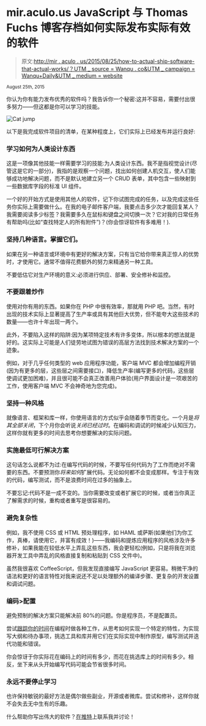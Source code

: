 # mir.aculo.us JavaScript 与 Thomas Fuchs 博客存档如何实际发布实际有效的软件

> 原文:[http://mir . aculo . us/2015/08/25/how-to-actual-ship-software-that-actual-works/？UTM _ source = Wanqu . co&UTM _ campaign = Wanqu+Daily&UTM _ medium = website](http://mir.aculo.us/2015/08/25/how-to-actually-ship-software-that-actually-works/?utm_source=wanqu.co&utm_campaign=Wanqu+Daily&utm_medium=website)

<small class="date">August 25th, 2015</small>

你认为你有能力发布优秀的软件吗？我告诉你一个秘密:这并不容易，需要付出很多努力——但这都是你可以学习的技能。

![Cat jump](../Images/24e319ef63e25e2e272c9ad24ca4c227.png)

以下是我完成软件项目的清单，在某种程度上，它们实际上已经发布并运行良好:

### 学习如何为人类设计东西

这是一项像其他技能一样需要学习的技能:为人类设计东西。我不是指视觉设计(尽管这是它的一部分)，我指的是观察一个问题，找出如何创建人机交互，使人们能够成功地解决问题，而不是默认地建立另一个 CRUD 表单，其中包含一些映射到一些数据库字段的标准 UI 组件。

一个好的开始方式是使用其他人的软件，记下你试图完成的任务，以及完成这些任务你实际上需要做什么。在我的电子邮件客户端，我要点击多少次才能回复某人？我需要阅读多少标签？我需要多久在鼠标和键盘之间切换一次？它对我的日常任务有帮助吗(比如“查找特定人的所有附件”)？(你会惊讶软件有多难用！).

### 坚持几种语言。掌握它们。

如果在另一种语言或环境中有更好的解决方案，只有当它给你带来真正惊人的优势时，才使用它。通常不值得花费额外的努力来精通另一种工具。

不要低估它对生产环境的意义:必须进行供应、部署、安全修补和监控。

### 不要跟着炒作

使用对你有用的东西。如果你在 PHP 中很有效率，那就用 PHP 吧。当然，有时出现的技术实际上显著提高了生产率或具有其他巨大优势，但不能夸大这些技术的数量——也许十年出现一两个。

此外，不要陷入这样的陷阱:因为某项特定技术有许多变体，所以根本的想法就是好的。这实际上可能是人们徒劳地试图为错误的高层方法找到技术解决方案的一个迹象。

例如，对于几乎任何类型的 web 应用程序功能，客户端 MVC 都会增加编程开销(因为有更多的层，这些层之间需要接口)，降低生产率(编写更多的代码，这些层使调试更加困难)，并且很可能不会真正改善用户体验(用户界面设计是一项艰苦的工作，使用客户端 MVC 不会神奇地为您完成)。

### 坚持一种风格

就像语言、框架和库一样，你使用语言的方式似乎会随着季节而变化。一个月是*将其全部关闭*，下个月你会听说*关闭已经过时*。在编码和调试的时候减少认知压力，这样你就有更多的时间去思考你想要解决的实际问题。

### 实施最低可行解决方案

这句话怎么说都不为过:在编写代码的时候，不要写任何代码为了工作而绝对不需要的东西。不要预测你*将来如何*扩展代码。无论如何都不会变成那样。专注于有效的代码，编写测试，而不是浪费时间在过多的抽象上。

不要忘记:代码不是一成不变的。当你需要改变或者扩展它的时候，或者当你真正了解需求的时候，重构或者重写是很容易的。

### 避免复杂性

例如，我不使用 CSS 或 HTML 预处理程序，如 HAML 或萨斯(如果他们为你工作，真棒，请使用它，并富有成效！)——我编码和提炼应用程序的风格涉及许多修补，如果我能在较低水平上弄乱这些东西，我会更轻松(例如，只是将我在浏览器开发工具中弄乱的风格直接复制和粘贴到 CSS 文件中)。

虽然我很喜欢 CoffeeScript，但我发现直接编写 JavaScript 更容易。稍微干净的语法和更好的语言特性对我来说还不足以处理额外的编译步骤、更复杂的开发设置和调试问题。

### 编码>配置

避免预制的解决方案只能解决前 80%的问题。你是程序员，不是配置员。

尝试[跟踪你的时间](https://letsfreckle.com)在编程时做各种工作，从思考如何实现一个特定的特性，为实现写大纲和待办事项，挑选工具和库并用它们在实际实现中制作原型，编写测试并迭代功能和错误。

你会惊讶于你实际花在编码上的时间有多少，而花在挑选库上的时间有多少。相反，坐下来从头开始编写代码可能会节省很多时间。

### 永远不要停止学习

也许保持敏锐的最好方法是偶尔做些副业，开源或者微库。尝试和修补，这样你就不会失去无中生有的乐趣。

什么帮助你写出伟大的软件？[在推特](http://twitter.com/thomasfuchs)上联系我并讨论！